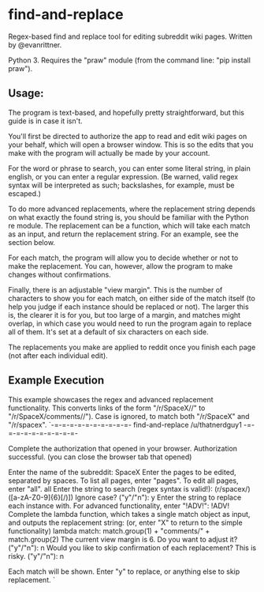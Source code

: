 # find-and-replace
 Regex-based find and replace tool for editing subreddit wiki pages. Written by @evanrittner.
 
Python 3. Requires the "praw" module (from the command line: "pip install praw").

## Usage:

The program is text-based, and hopefully pretty straightforward, but this guide is in case it isn't. 

You'll first be directed to authorize the app to read and edit wiki pages on your behalf, which will open a browser window. This is so the edits that you make with the program will actually be made by your account. 

For the word or phrase to search, you can enter some literal string, in plain english, or you can enter a regular expression. (Be warned, valid regex syntax will be interpreted as such; backslashes, for example, must be escaped.)

To do more advanced replacements, where the replacement string depends on what exactly the found string is, you should be familiar with the Python re module. The replacement can be a function, which will take each match as an input, and return the replacement string. For an example, see the section below.

For each match, the program will allow you to decide whether or not to make the replacement. You can, however, allow the program to make changes without confirmations.

Finally, there is an adjustable "view margin". This is the number of characters to show you for each match, on either side of the match itself (to help you judge if each instance should be replaced or not). The larger this is, the clearer it is for you, but too large of a margin, and matches might overlap, in which case you would need to run the program again to replace all of them. It's set at a default of six characters on each side.

The replacements you make are applied to reddit once you finish each page (not after each individual edit).


## Example Execution
This example showcases the regex and advanced replacement functionality. This converts links of the form "/r/SpaceX/<id>/" to "/r/SpaceX/comments/<id>/"). Case is ignored, to match both "/r/SpaceX" and "/r/spacex".
`-=-=-=-=-=-=-=-=-=-=-
  find-and-replace
   /u/thatnerdguy1
-=-=-=-=-=-=-=-=-=-=-

Complete the authorization that opened in your browser.
Authorization successful.
(you can close the browser tab that opened)

Enter the name of the subreddit: SpaceX
Enter the pages to be edited, separated by spaces.
To list all pages, enter "pages".
To edit all pages, enter "all".
all
Enter the string to search (regex syntax is valid!): (r\/spacex\/)([a-zA-Z0-9]{6}[\/)])
Ignore case? ("y"/"n"): y
Enter the string to replace each instance with. For advanced functionality, enter "!ADV!": !ADV!
Complete the lambda function, which takes a single match object as input, and outputs the replacement string: (or, enter "X" to return to the simple functionality)
lambda match: match.group(1) + "comments/" + match.group(2)
The current view margin is 6. Do you want to adjust it? ("y"/"n"): n
Would you like to skip confirmation of each replacement? This is risky. ("y"/"n"): n

Each match will be shown. Enter "y" to replace, or anything else to skip replacement.
`